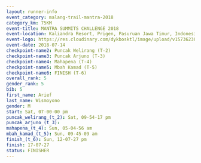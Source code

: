 ```yaml
---
layout: runner-info 
event_category: malang-trail-mantra-2018 
category_km: 75KM 
event-title: MANTRA SUMMITS CHALLENGE 2018 
event-location: Kaliandra Resort, Prigen, Pasuruan Jawa Timur, Indonesia 
event-logo: https://res.cloudinary.com/dykbosktl/image/upload/v1573623800/Logo/mantra-hiam_fujkqd.png 
event-date: 2018-07-14 
checkpoint-name2: Puncak Welirang (T-2) 
checkpoint-name3: Puncak Arjuno (T-3) 
checkpoint-name4: Mahapena (T-4) 
checkpoint-name5: Mbah Kamad (T-5) 
checkpoint-name6: FINISH (T-6) 
overall_rank: 5
gender_rank: 5
bib: 5
first_name: Arief
last_name: Wismoyono
gender: M
start: Sat, 07-00-00 pm
puncak_welirang_(t_2): Sat, 09-54-17 pm
puncak_arjuno_(t_3): 
mahapena_(t_4): Sun, 05-04-56 am
mbah_kamad_(t_5): Sun, 09-45-09 am
finish_(t_6): Sun, 12-07-27 pm
finish: 17-07-27
status: FINISHER
---
```


